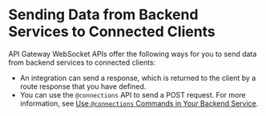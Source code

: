 # Sending Data from Backend Services to Connected Clients<a name="apigateway-websocket-api-data-from-backend"></a>

API Gateway WebSocket APIs offer the following ways for you to send data from backend services to connected clients:
+ An integration can send a response, which is returned to the client by a route response that you have defined\.
+ You can use the `@connections` API to send a POST request\. For more information, see [Use `@connections` Commands in Your Backend Service](apigateway-how-to-call-websocket-api-connections.md)\.